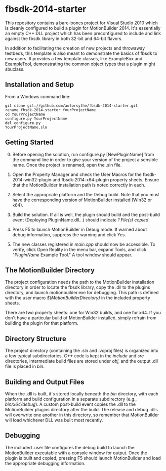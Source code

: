 fbsdk-2014-starter
==================

This repository contains a bare-bones project for Visual Studio 2010 which is
cleanly configured to build a plugin for MotionBuilder 2014. It's essentially
an empty C++ DLL project which has been preconfigured to include and link
against the fbsdk library in both 32-bit and 64-bit flavors.

In addition to facilitating the creation of new projects and throwaway
testbeds, this template is also meant to demonstrate the basics of fbsdk to
new users. It provides a few template classes, like ExampleBox and
ExampleTool, demonstrating the common object types that a plugin might
sbuclass.

Installation and Setup
----------------------
From a Windows command line:
```
git clone git://github.com/awforsythe/fbsdk-2014-starter.git
rename fbsdk-2014-starter YourProjectName
cd YourProjectName
configure.py YourProjectName
del configure.py
YourProjectName.sln
```

Getting Started
---------------   
0. Before opening the solution, run configure.py [NewPluginName] from the
   command line in order to give your version of the project a sensible name.
   Once the project is renamed, open the .sln file.

1. Open the Property Manager and check the User Macros for the
   fbsdk-2014-win32-plugin and fbsdk-2014-x64-plugin property sheets. Ensure
   that the MotionBuilder installation path is noted correctly in each.

2. Select the appropriate platform and the Debug build. Note that you must
   have the corresponding version of MotionBuilder installed (Win32 or x64).

3. Build the solution. If all is well, the plugin should build and the
   post-build event (Deploying PluginName.dll...) should indicate
   *1 File(s) copied*.

4. Press F5 to launch MotionBuilder in Debug mode. If warned about debug
   information, suppress the warning and click Yes.

5. The new classes registered in *main.cpp* should now be accessible. To
   verify, click Open Reality in the menu bar, expand Tools, and click
   "*PluginName* Example Tool." A tool window should appear.

The MotionBuilder Directory
---------------------------
The project configuration needs the path to the MotionBuilder installation
directory in order to locate the fbsdk library, copy the .dll to the plugins
directory, and launch motionbuilder.exe for debugging. This path is defined
with the user macro *$(MotionBuilderDirectory)* in the included property
sheets.

There are two property sheets: one for Win32 builds, and one for x64. If you
don't have a particular build of MotionBuilder installed, simply refrain from
building the plugin for that platform.

Directory Structure
-------------------
The project directory (containing the .sln and .vcproj files) is organized
into a few typical subdirectories. C++ code is kept in the *include* and *src*
directories, intermediate build files are stored under *obj*, and the output
.dll file is placed in *bin*.

Building and Output Files
-------------------------
When the .dll is built, it's stored locally beneath the *bin* directory, with
each platform and build configuration in a separate subdirectory (e.g.,
*bin/x64/debug*). A custom post-build event copies the .dll to the
MotionBuilder plugins directory after the build. The release and debug .dlls
will overwrite one another in this directory, so remember that MotionBuilder
will load whichever DLL was built most recently.

Debugging
---------
The included .user file configures the debug build to launch the MotionBuilder
executable with a console window for output. Once the plugin is built and
copied, pressing F5 should launch MotionBuilder and load the appropriate
debugging information.
